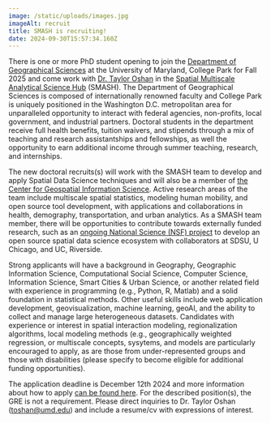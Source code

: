 ```yaml
---
image: /static/uploads/images.jpg
imageAlt: recruit
title: SMASH is recruiting!
date: 2024-09-30T15:57:34.160Z
---
```

There is one or more PhD student opening to join the [Department of Geographical Sciences](https://geog.umd.edu/) at the University of Maryland, College Park for Fall 2025 and come work with [Dr. Taylor Oshan](https://geog.umd.edu/facultyprofile/oshan/taylor) in the [Spatial Multiscale Analytical Science Hub](https://bit.ly/3q0ihAQ) (SMASH). The Department of Geographical Sciences is composed of internationally renowned faculty and College Park is uniquely positioned in the Washington D.C. metropolitan area for unparalleled opportunity to interact with federal agencies, non-profits, local government, and industrial partners. Doctoral students in the department receive full health benefits, tuition waivers, and stipends through a mix of teaching and research assistantships and fellowships, as well the opportunity to earn additional income through summer teaching, research, and internships.

The new doctoral recruits(s) will work with the SMASH team to develop and apply Spatial Data Science techniques and will also be a member of [the Center for Geospatial Information Science](https://geospatial.umd.edu/). Active research areas of the team include multiscale spatial statistics, modeling human mobility, and open source tool development, with applications and collaborations in health, demography, transportation, and urban analytics. As a SMASH team member, there will be opportunities to contribute towards externally funded research, such as an [ongoing National Science (NSF) project](https://www.nsf.gov/awardsearch/showAward?AWD_ID=2345820) to develop an open source spatial data science ecosystem with collaborators at SDSU, U Chicago, and UC, Riverside.

Strong applicants will have a background in Geography, Geographic Information Science, Computational Social Science, Computer Science, Information Science, Smart Cities & Urban Science, or another related field with experience in programming (e.g., Python, R, Matlab) and a solid foundation in statistical methods. Other useful skills include web application development, geovisualization, machine learning, geoAI, and the ability to collect and manage large heterogeneous datasets. Candidates with experience or interest in spatial interaction modeling, regionalization algorithms, local modeling methods (e.g., geographically weighted regression, or multiscale concepts, sysytems, and models are particularly encouraged to apply, as are those from under-represented groups and those with disabilities (please specify to become eligible for additional funding opportunities).

The application deadline is December 12th 2024 and more information about how to apply [can be found here](https://geog.umd.edu/graduate/application-requirements). For the described position(s), the GRE is not a requirement. Please direct inquiries to Dr. Taylor Oshan (toshan@umd.edu) and include a resume/cv with expressions of interest.